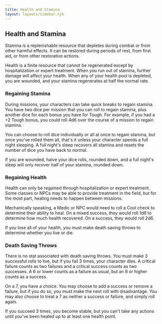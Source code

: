 ```yaml
---
title: Health and Stamina
layout: layouts/sidebar.njk
---
```


<div class="stack">

  ## Health and Stamina

  Stamina is a replenishable resource that depletes during combat or from other
  harmful effects. It can be restored during periods of rest, from first aid, or
  from other restorative actions.

  Health is a finite resource that cannot be regenerated except by
  hospitalization or expert treatment. When you run out of stamina, further
  damage will affect your health. When any of your health pool is depleted, you
  are wounded, and your stamina regenerates at half the normal rate.

  ### Regaining Stamina

  During missions, your characters can take quick breaks to regain stamina. You
  have two dice per mission that you can roll to regain stamina, plus another
  dice for each bonus you have for Tough. For example, if you had a +2 Tough
  bonus, you could roll 4d6 over the course of a mission to regain stamina.

  You can choose to roll dice individually or all at once to regain stamina, but
  once you've rolled them all, that's it unless your character spends a full
  night sleeping. A full night's sleep recovers all stamina and resets the
  number of dice you have back to normal.

  If you are wounded, halve your dice rolls, rounded down, and a full night's
  sleep will only recover half of your stamina, rounded down.

  ### Regaining Health

  Health can only be regained through hospitalization or expert treatment. Some
  classes or NPCs may be able to provide treatment in the field, but for the
  most part, healing needs to happen between missions.
  
  Mechanically speaking, a Medic or NPC would need to roll a Cool check to
  determine their ability to heal. On a mixed success, they would roll 1d6 to
  determine how much health recovered. On a success, they would roll 2d6.

  If you lose all of your health, you must make death saving throws to determine
  whether you live or die.

  ### Death Saving Throws

  There is no stat associated with death saving throws. You must make 3
  successful rolls to live, but if you fail 3 times, your character dies. A
  critical failure counts as two failures and a critical success counts as two
  successes. A 6 or lower counts as a failure as usual, but an 8 or higher
  counts as a success.

  On a 7, you have a choice. You may choose to add a success or remove a
  failure, but if you do so, you must make the next roll with disadvantage. You
  may also choose to treat a 7 as neither a success or failure, and simply roll
  again.

  If you succeed 3 times, you become stable, but you can't take any actions
  until you've been healed up to at least one health point.

</div>
